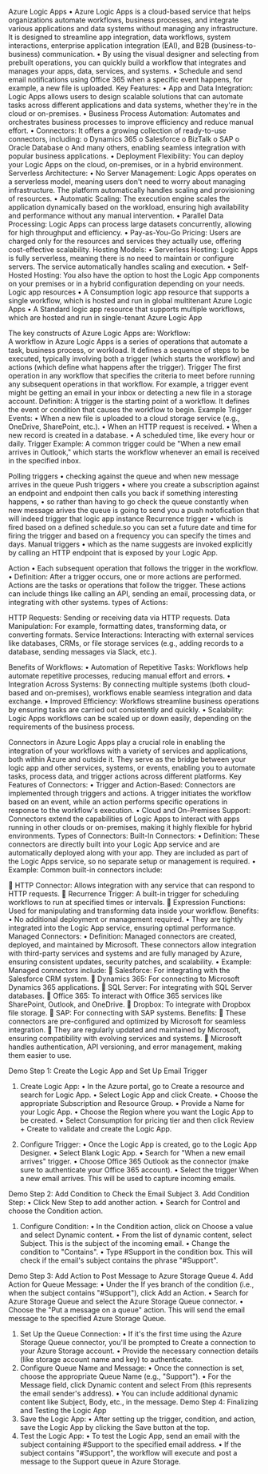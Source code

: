 Azure Logic Apps
•	Azure Logic Apps is a cloud-based service that helps organizations automate workflows, business processes, and integrate various applications and data systems without managing any infrastructure. It is designed to streamline app integration, data workflows, system interactions, enterprise application integration (EAI), and B2B (business-to-business) communication.
•	By using the visual designer and selecting from prebuilt operations, you can quickly build a workflow that integrates and manages your apps, data, services, and systems.
•	Schedule and send email notifications using Office 365 when a specific event happens, for example, a new file is uploaded.
Key Features:
•	App and Data Integration: Logic Apps allows users to design scalable solutions that can automate tasks across different applications and data systems, whether they're in the cloud or on-premises.
•	Business Process Automation: Automates and orchestrates business processes to improve efficiency and reduce manual effort.
•	Connectors: It offers a growing collection of ready-to-use connectors, including:
o	Dynamics 365
o	Salesforce
o	BizTalk
o	SAP
o	Oracle Database
o	And many others, enabling seamless integration with popular business applications.
•	Deployment Flexibility: You can deploy your Logic Apps on the cloud, on-premises, or in a hybrid environment.
Serverless Architecture:
•	No Server Management: Logic Apps operates on a serverless model, meaning users don't need to worry about managing infrastructure. The platform automatically handles scaling and provisioning of resources.
•	Automatic Scaling: The execution engine scales the application dynamically based on the workload, ensuring high availability and performance without any manual intervention.
•	Parallel Data Processing: Logic Apps can process large datasets concurrently, allowing for high throughput and efficiency.
•	Pay-as-You-Go Pricing: Users are charged only for the resources and services they actually use, offering cost-effective scalability.
Hosting Models:
•	Serverless Hosting: Logic Apps is fully serverless, meaning there is no need to maintain or configure servers. The service automatically handles scaling and execution.
•	Self-Hosted Hosting: You also have the option to host the Logic App components on your premises or in a hybrid configuration depending on your needs.
Logic app resources
•	A Consumption logic app resource that supports a single workflow, which is hosted and run in global multitenant Azure Logic Apps
•	A Standard logic app resource that supports multiple workflows, which are hosted and run in single-tenant Azure Logic App

The key constructs of Azure Logic Apps are:
Workflow:	
A workflow in Azure Logic Apps is a series of operations that automate a task, business process, or workload. It defines a sequence of steps to be executed, typically involving both a trigger (which starts the workflow) and actions (which define what happens after the trigger).
Trigger
The first operation in any workflow that specifies the criteria to meet before running any subsequent operations in that workflow. For example, a trigger event might be getting an email in your inbox or detecting a new file in a storage account.
Definition: A trigger is the starting point of a workflow. It defines the event or condition that causes the workflow to begin.
Example Trigger Events:
•	When a new file is uploaded to a cloud storage service (e.g., OneDrive, SharePoint, etc.).
•	When an HTTP request is received.
•	When a new record is created in a database.
•	A scheduled time, like every hour or daily.
Trigger Example: A common trigger could be "When a new email arrives in Outlook," which starts the workflow whenever an email is received in the specified inbox.



Polling triggers
•	checking against the queue and when new message arrives in the queue
Push triggers
•	where you create a subscription against an endpoint and endpoint then calls you back if something interesting happens, 
•	so rather than having to go check the queue constantly when new message arives the queue is going to send you a push notofication that will indeed trigger that logic app instance
Recurrence trigger
•	which is fired based on a defined schedule.so you can set a future date and time for firing the trigger and based on a frequency you can specify the times and days.
Manual triggers
•	which as the name suggests are invoked explicitly by calling an HTTP endpoint that is exposed by your Logic App.

Action
•	Each subsequent operation that follows the trigger in the workflow.
•	Definition: After a trigger occurs, one or more actions are performed. Actions are the tasks or operations that follow the trigger. These actions can include things like calling an API, sending an email, processing data, or integrating with other systems.
types of Actions:

HTTP Requests: Sending or receiving data via HTTP requests.
Data Manipulation: For example, formatting dates, transforming data, or converting formats.
Service Interactions: Interacting with external services like databases, CRMs, or file storage services (e.g., adding records to a database, sending messages via Slack, etc.).

Benefits of Workflows:
•	Automation of Repetitive Tasks: Workflows help automate repetitive processes, reducing manual effort and errors.
•	Integration Across Systems: By connecting multiple systems (both cloud-based and on-premises), workflows enable seamless integration and data exchange.
•	Improved Efficiency: Workflows streamline business operations by ensuring tasks are carried out consistently and quickly.
•	Scalability: Logic Apps workflows can be scaled up or down easily, depending on the requirements of the business process.

Connectors 
in Azure Logic Apps play a crucial role in enabling the integration of your workflows with a variety of services and applications, both within Azure and outside it. They serve as the bridge between your logic app and other services, systems, or events, enabling you to automate tasks, process data, and trigger actions across different platforms.
Key Features of Connectors:
•	Trigger and Action-Based: Connectors are implemented through triggers and actions.    A trigger initiates the workflow based on an event, while an action performs specific operations in response to the workflow's execution.
•	Cloud and On-Premises Support: Connectors extend the capabilities of Logic Apps to interact with apps running in other clouds or on-premises, making it highly flexible for hybrid environments.
Types of Connectors:
Built-In Connectors:
•	Definition: These connectors are directly built into your Logic App service and are automatically deployed along with your app. They are included as part of the Logic Apps service, so no separate setup or management is required.
•	Example: Common built-in connectors include:

	HTTP Connector: Allows integration with any service that can respond to HTTP requests.
	Recurrence Trigger: A built-in trigger for scheduling workflows to run at specified times or intervals.
	Expression Functions: Used for manipulating and transforming data inside your workflow.
Benefits:
•	No additional deployment or management required.
•	They are tightly integrated into the Logic App service, ensuring optimal performance.
Managed Connectors:
•	Definition: Managed connectors are created, deployed, and maintained by Microsoft. These connectors allow integration with third-party services and systems and are fully managed by Azure, ensuring consistent updates, security patches, and scalability.
•	Example: Managed connectors include:
	Salesforce: For integrating with the Salesforce CRM system.
	Dynamics 365: For connecting to Microsoft Dynamics 365 applications.
	SQL Server: For integrating with SQL Server databases.
	Office 365: To interact with Office 365 services like SharePoint, Outlook, and OneDrive.
	Dropbox: To integrate with Dropbox file storage.
	SAP: For connecting with SAP systems.
Benefits:
	These connectors are pre-configured and optimized by Microsoft for seamless integration.
	They are regularly updated and maintained by Microsoft, ensuring compatibility with evolving services and systems.
	Microsoft handles authentication, API versioning, and error management, making them easier to use.



Demo Step 1: Create the Logic App and Set Up Email Trigger
1.	Create Logic App:
•	In the Azure portal, go to Create a resource and search for Logic App.
•	Select Logic App and click Create.
•	Choose the appropriate Subscription and Resource Group.
•	Provide a Name for your Logic App.
•	Choose the Region where you want the Logic App to be created.
•	Select Consumption for pricing tier and then click Review + Create to validate and create the Logic App.

2.	Configure Trigger:
•	Once the Logic App is created, go to the Logic App Designer.
•	Select Blank Logic App.
•	Search for "When a new email arrives" trigger.
•	Choose Office 365 Outlook as the connector (make sure to authenticate your Office 365 account).
•	Select the trigger When a new email arrives. This will be used to capture incoming emails.

Demo Step 2: Add Condition to Check the Email Subject
3.	Add Condition Step:
•	Click New Step to add another action.
•	Search for Control and choose the Condition action.
1.	Configure Condition:
•	In the Condition action, click on Choose a value and select Dynamic content.
•	From the list of dynamic content, select Subject. This is the subject of the incoming email.
•	Change the condition to "Contains".
•	Type #Support in the condition box. This will check if the email's subject contains the phrase "#Support".

Demo Step 3: Add Action to Post Message to Azure Storage Queue
4.	Add Action for Queue Message:
•	Under the If yes branch of the condition (i.e., when the subject contains "#Support"), click Add an Action.
•	Search for Azure Storage Queue and select the Azure Storage Queue connector.
•	Choose the "Put a message on a queue" action. This will send the email message to the specified Azure Storage Queue.
1.	Set Up the Queue Connection:
•	If it's the first time using the Azure Storage Queue connector, you'll be prompted to Create a connection to your Azure Storage account.
•	Provide the necessary connection details (like storage account name and key) to authenticate.
2.	Configure Queue Name and Message:
•	Once the connection is set, choose the appropriate Queue Name (e.g., "Support").
•	For the Message field, click Dynamic content and select From (this represents the email sender's address).
•	You can include additional dynamic content like Subject, Body, etc., in the message.
Demo Step 4: Finalizing and Testing the Logic App
5.	Save the Logic App:
•	After setting up the trigger, condition, and action, save the Logic App by clicking the Save button at the top.
1.	Test the Logic App:
•	To test the Logic App, send an email with the subject containing #Support to the specified email address.
•	If the subject contains "#Support", the workflow will execute and post a message to the Support queue in Azure Storage.
